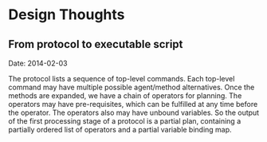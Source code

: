 # Design Thoughts

## From protocol to executable script

Date: 2014-02-03

The protocol lists a sequence of top-level commands.
Each top-level command may have multiple possible agent/method alternatives.
Once the methods are expanded, we have a chain of operators for planning.
The operators may have pre-requisites, which can be fulfilled at any time before the operator.
The operators also may have unbound variables.
So the output of the first processing stage of a protocol is a partial plan, containing
a partially ordered list of operators and a partial variable binding map.

